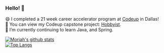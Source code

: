### Hello! 👋
😄 I completed a 21 week career accelerator program at <a href="https://codeup.com/" target="_blank">Codeup</a> in Dallas!
<br>
🔭 You can view my Codeup capstone project: <a href="https://hobbyist-app.xyz" target="_blank">Hobbyist</a>.
<br>
🌱 I’m currently continuing to learn Java, and Spring.


[![Moriah's github stats](https://github-readme-stats.vercel.app/api?username=moriahhumphries&theme=buefy&show_icons=true)](https://github.com/anuraghazra/github-readme-stats) 
<br>
[![Top Langs](https://github-readme-stats.vercel.app/api/top-langs/?username=moriahhumphries&theme=buefy&show_icons=true)](https://github.com/anuraghazra/github-readme-stats)






<!--
**moriahhumphries/moriahhumphries** is a ✨ _special_ ✨ repository because its `README.md` (this file) appears on your GitHub profile.
Here are some ideas to get you started:
- 🔭 I’m currently working on ...
- 🌱 I’m currently learning ...
- 👯 I’m looking to collaborate on ...
- 🤔 I’m looking for help with ...
- 💬 Ask me about ...
- 📫 How to reach me: ...
- 😄 Pronouns: ...
- ⚡ Fun fact: ...
-->
